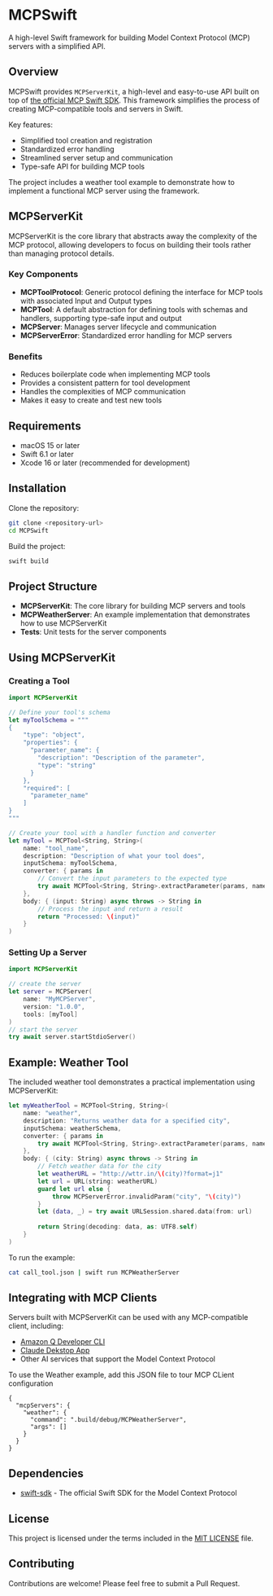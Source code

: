 # MCPSwift

A high-level Swift framework for building Model Context Protocol (MCP) servers with a simplified API.

## Overview

MCPSwift provides `MCPServerKit`, a high-level and easy-to-use API built on top of [the official MCP Swift SDK](https://github.com/modelcontextprotocol/swift-sdk). This framework simplifies the process of creating MCP-compatible tools and servers in Swift.

Key features:
- Simplified tool creation and registration
- Standardized error handling
- Streamlined server setup and communication
- Type-safe API for building MCP tools

The project includes a weather tool example to demonstrate how to implement a functional MCP server using the framework.

## MCPServerKit

MCPServerKit is the core library that abstracts away the complexity of the MCP protocol, allowing developers to focus on building their tools rather than managing protocol details.

### Key Components

- **MCPToolProtocol**: Generic protocol defining the interface for MCP tools with associated Input and Output types
- **MCPTool**: A default abstraction for defining tools with schemas and handlers, supporting type-safe input and output
- **MCPServer**: Manages server lifecycle and communication
- **MCPServerError**: Standardized error handling for MCP servers

### Benefits

- Reduces boilerplate code when implementing MCP tools
- Provides a consistent pattern for tool development
- Handles the complexities of MCP communication
- Makes it easy to create and test new tools

## Requirements

- macOS 15 or later
- Swift 6.1 or later
- Xcode 16 or later (recommended for development)

## Installation

Clone the repository:

```bash
git clone <repository-url>
cd MCPSwift
```

Build the project:

```bash
swift build
```

## Project Structure

- **MCPServerKit**: The core library for building MCP servers and tools
- **MCPWeatherServer**: An example implementation that demonstrates how to use MCPServerKit
- **Tests**: Unit tests for the server components

## Using MCPServerKit

### Creating a Tool

```swift
import MCPServerKit

// Define your tool's schema
let myToolSchema = """
{
    "type": "object",
    "properties": {
      "parameter_name": {
        "description": "Description of the parameter",
        "type": "string"
      }
    },
    "required": [
      "parameter_name"
    ]
}
"""

// Create your tool with a handler function and converter
let myTool = MCPTool<String, String>(
    name: "tool_name",
    description: "Description of what your tool does",
    inputSchema: myToolSchema,
    converter: { params in
        // Convert the input parameters to the expected type
        try await MCPTool<String, String>.extractParameter(params, name: "parameter_name")
    },
    body: { (input: String) async throws -> String in
        // Process the input and return a result
        return "Processed: \(input)"
    }
)
```

### Setting Up a Server

```swift
import MCPServerKit

// create the server
let server = MCPServer(
    name: "MyMCPServer",
    version: "1.0.0",
    tools: [myTool]
)
// start the server
try await server.startStdioServer()

```

## Example: Weather Tool

The included weather tool demonstrates a practical implementation using MCPServerKit:

```swift
let myWeatherTool = MCPTool<String, String>(
    name: "weather",
    description: "Returns weather data for a specified city",
    inputSchema: weatherSchema,
    converter: { params in 
        try await MCPTool<String, String>.extractParameter(params, name: "city") 
    },
    body: { (city: String) async throws -> String in
        // Fetch weather data for the city
        let weatherURL = "http://wttr.in/\(city)?format=j1"
        let url = URL(string: weatherURL)
        guard let url else {
            throw MCPServerError.invalidParam("city", "\(city)")
        }
        let (data, _) = try await URLSession.shared.data(from: url)
        
        return String(decoding: data, as: UTF8.self)
    }
)
```

To run the example:

```bash
cat call_tool.json | swift run MCPWeatherServer
```

## Integrating with MCP Clients

Servers built with MCPServerKit can be used with any MCP-compatible client, including:

- [Amazon Q Developer CLI](https://docs.aws.amazon.com/amazonq/latest/qdeveloper-ug/command-line-installing.html)
- [Claude Dekstop App](https://claude.ai/download)
- Other AI services that support the Model Context Protocol

To use the Weather example, add this JSON file to tour MCP CLient configuration 

```
{
  "mcpServers": {
    "weather": {
      "command": ".build/debug/MCPWeatherServer",
      "args": []
    }
  }
}
```

## Dependencies

- [swift-sdk](https://github.com/modelcontextprotocol/swift-sdk) - The official Swift SDK for the Model Context Protocol

## License

This project is licensed under the terms included in the [MIT LICENSE](LICENSE) file.

## Contributing

Contributions are welcome! Please feel free to submit a Pull Request.
